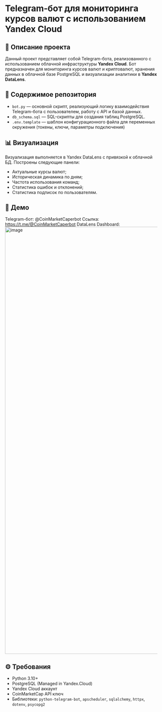 # Telegram-бот для мониторинга курсов валют с использованием Yandex Cloud

## 📌 Описание проекта

Данный проект представляет собой Telegram-бота, реализованного с использованием облачной инфраструктуры **Yandex Cloud**. Бот предназначен для мониторинга курсов валют и криптовалют, хранения данных в облачной базе PostgreSQL и визуализации аналитики в **Yandex DataLens**.

## 🧾 Содержимое репозитория

- `bot.py` — основной скрипт, реализующий логику взаимодействия Telegram-бота с пользователем, работу с API и базой данных.
- `db_schema.sql` — SQL-скрипты для создания таблиц PostgreSQL.
- `.env.template` — шаблон конфигурационного файла для переменных окружения (токены, ключи, параметры подключения)

## 📊 Визуализация

Визуализация выполняется в Yandex DataLens с привязкой к облачной БД. Построены следующие панели:
- Актуальные курсы валют;
- Историческая динамика по дням;
- Частота использования команд;
- Статистика ошибок и отклонений;
- Статистика подписок по пользователям.

## 🔗 Демо

Telegram-бот: @CoinMarketCaperbot Ссылка: https://t.me/@CoinMarketCaperbot
DataLens Dashboard: 
<img width="1406" alt="image" src="https://github.com/user-attachments/assets/2d437619-0cc4-4d6d-ae6c-be327f62a02d" />


## ⚙️ Требования

- Python 3.10+
- PostgreSQL (Managed in Yandex.Cloud)
- Yandex Cloud аккаунт
- CoinMarketCap API ключ
- Библиотеки: `python-telegram-bot`, `apscheduler`, `sqlalchemy`, `httpx`, `dotenv`, `psycopg2`

